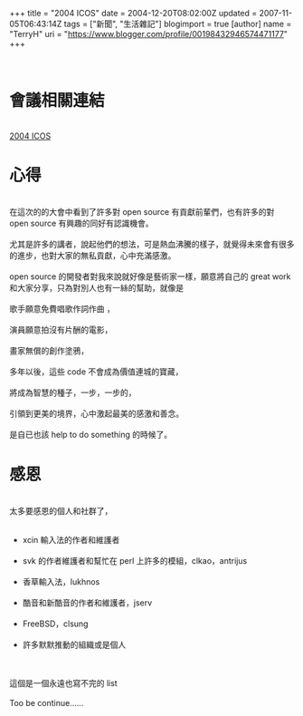 +++
title = "2004 ICOS"
date = 2004-12-20T08:02:00Z
updated = 2007-11-05T06:43:14Z
tags = ["新聞", "生活雜記"]
blogimport = true 
[author]
	name = "TerryH"
	uri = "https://www.blogger.com/profile/00198432946574471177"
+++

<br /><h1>會議相關連結</h1><br /><a href="http://www.slat.org/icos/2004">2004 ICOS</a><br /><h1>心得</h1><br />在這次的的大會中看到了許多對 open source 有貢獻前輩們，也有許多的對 open source 有興趣的同好有認識機會。<br /><br />尤其是許多的講者，說起他們的想法，可是熱血沸騰的樣子，就覺得未來會有很多的進步，也對大家的無私貢獻，心中充滿感激。<br /><br />open source 的開發者對我來說就好像是藝術家一樣，願意將自己的 great work 和大家分享，只為對別人也有一絲的幫助，就像是<br /><br />歌手願意免費唱歌作詞作曲 ，<br /><br />演員願意拍沒有片酬的電影，<br /><br />畫家無償的創作塗鴉，<br /><br />多年以後，這些 code 不會成為價值連城的寶藏，<br /><br />將成為智慧的種子，一步，一步的，<br /><br />引領到更美的境界，心中激起最美的感激和善念。<br /><br />是自已也該 help to do something 的時候了。<br /><h1>感恩</h1><br />太多要感恩的個人和社群了，<br /><ul><br />	<li>xcin 輸入法的作者和維護者</li><br />	<li>svk 的作者維護者和幫忙在 perl 上許多的模組，clkao，antrijus</li><br />	<li>香草輸入法，lukhnos</li><br />	<li>酷音和新酷音的作者和維護者，jserv</li><br />	<li>FreeBSD，clsung</li><br />	<li>許多默默推動的組織或是個人</li><br /></ul><br />這個是一個永遠也寫不完的 list<br /><br />Too be continue......
